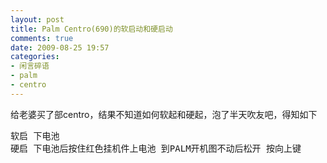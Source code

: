 ```yaml
---
layout: post
title: Palm Centro(690)的软启动和硬启动
comments: true
date: 2009-08-25 19:57
categories:
- 闲言碎语
- palm
- centro
---
```


<p>给老婆买了部centro，结果不知道如何软起和硬起，泡了半天吹友吧，得知如下</p>
<pre>软启 下电池
硬启 下电池后按住红色挂机件上电池 到PALM开机图不动后松开 按向上键</pre>				

